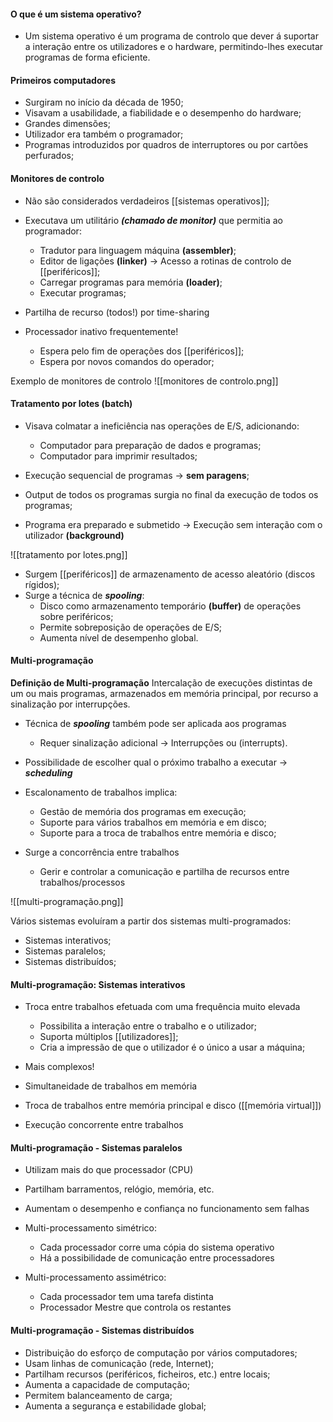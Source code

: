 #### O que é um sistema operativo?

- Um sistema operativo é um programa de controlo que dever á suportar a interação entre os utilizadores e o hardware, permitindo-lhes executar programas de forma eficiente.
  
#### Primeiros computadores

- Surgiram no início da década de 1950;
- Visavam a usabilidade, a fiabilidade e o desempenho do hardware;
- Grandes dimensões;
- Utilizador era também o programador;
- Programas introduzidos por quadros de interruptores ou por cartões perfurados;

#### Monitores de controlo

- Não são considerados verdadeiros [[sistemas operativos]];
- Executava um utilitário ***(chamado de monitor)*** que permitia ao programador:
	- Tradutor para linguagem máquina **(assembler)**;
	- Editor de ligações **(linker)** → Acesso a rotinas de controlo de [[periféricos]];
	- Carregar programas para memória **(loader)**;
	- Executar programas;

- Partilha de recurso (todos!) por time-sharing
- Processador inativo frequentemente!
	- Espera pelo fim de operações dos [[periféricos]];
	- Espera por novos comandos do operador;

Exemplo de monitores de controlo
![[monitores de controlo.png]]

#### Tratamento por lotes (batch)

- Visava colmatar a ineficiência nas operações de E/S, adicionando:
	- Computador para preparação de dados e programas;
	- Computador para imprimir resultados;

- Execução sequencial de programas → **sem paragens**;
- Output de todos os programas surgia no final da execução de todos os programas;
- Programa era preparado e submetido → Execução sem interação com o utilizador **(background)**

![[tratamento por lotes.png]]

- Surgem [[periféricos]] de armazenamento de acesso aleatório (discos rígidos);
- Surge a técnica de ***spooling***:
	- Disco como armazenamento temporário **(buffer)** de operações sobre periféricos;
	- Permite sobreposição de operações de E/S;
	- Aumenta nível de desempenho global.

#### Multi-programação

**Definição de Multi-programação**
Intercalação de execuções distintas de um ou mais programas, armazenados em memória principal, por recurso a sinalização por interrupções.

- Técnica de ***spooling*** também pode ser aplicada aos programas
	- Requer sinalização adicional → Interrupções ou (interrupts).
- Possibilidade de escolher qual o próximo trabalho a executar → ***scheduling***

- Escalonamento de trabalhos implica:
	- Gestão de memória dos programas em execução;
	- Suporte para vários trabalhos em memória e em disco;
	- Suporte para a troca de trabalhos entre memória e disco;

- Surge a concorrência entre trabalhos
	- Gerir e controlar a comunicação e partilha de recursos entre trabalhos/processos

![[multi-programação.png]]

Vários sistemas evoluíram a partir dos sistemas multi-programados:
- Sistemas interativos;
- Sistemas paralelos;
- Sistemas distribuídos;

#### Multi-programação: Sistemas interativos

- Troca entre trabalhos efetuada com uma frequência muito elevada
	- Possibilita a interação entre o trabalho e o utilizador;
	- Suporta múltiplos [[utilizadores]];
	- Cria a impressão de que o utilizador é o único a usar a máquina;

- Mais complexos!
- Simultaneidade de trabalhos em memória
- Troca de trabalhos entre memória principal e disco ([[memória virtual]])
- Execução concorrente entre trabalhos

#### Multi-programação - Sistemas paralelos

- Utilizam mais do que processador (CPU)
- Partilham barramentos, relógio, memória, etc.
- Aumentam o desempenho e confiança no funcionamento sem falhas

- Multi-processamento simétrico:
	- Cada processador corre uma cópia do sistema operativo
	- Há a possibilidade de comunicação entre processadores

- Multi-processamento assimétrico:
	- Cada processador tem uma tarefa distinta
	- Processador Mestre que controla os restantes

#### Multi-programação - Sistemas distribuídos

- Distribuição do esforço de computação por vários computadores;
- Usam linhas de comunicação (rede, Internet);
- Partilham recursos (periféricos, ficheiros, etc.) entre locais;
- Aumenta a capacidade de computação;
- Permitem balanceamento de carga;
- Aumenta a segurança e estabilidade global;